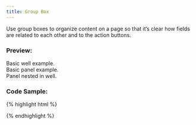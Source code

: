 ```yaml
---
title: Group Box
---
```


Use group boxes to organize content on a page so that it’s clear how fields are related to each other and to the action buttons.

### Preview:

<div class="well">
	Basic well example.
</div>

<div class="panel panel-default bh-panel">
	<div class="panel-body">
		Basic panel example.
	</div>
</div>

<div class="well">
	<div class="panel panel-default bh-panel">
		<div class="panel-body">
			Panel nested in well.
		</div>
	</div>
</div>

### Code Sample:

{% highlight html %}
<!-- No Code Sample Yet -->
{% endhighlight %}
